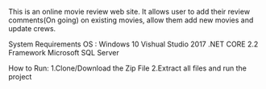 This is an online movie review web site.
It allows user to add their review comments(On going) on existing movies, allow them add new movies and update crews.

System Requirements
OS : Windows 10
Vishual Studio 2017
.NET CORE 2.2 Framework
Microsoft SQL Server

How to Run:
1.Clone/Download the Zip File
2.Extract all files and run the project
